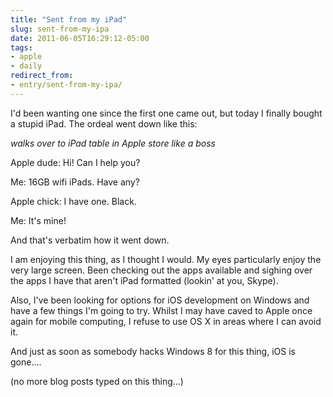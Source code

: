 ```yaml
---
title: "Sent from my iPad"
slug: sent-from-my-ipa
date: 2011-06-05T16:29:12-05:00
tags:
- apple
- daily
redirect_from:
- entry/sent-from-my-ipa/
---
```

I'd been wanting one since the first one came out, but today I finally bought a stupid iPad. The ordeal went down like this:

*walks over to iPad table in Apple store like a boss*

Apple dude: Hi! Can I help you?

Me: 16GB wifi iPads. Have any?

Apple chick: I have one. Black.

Me: It's mine!

And that's verbatim how it went down.

I am enjoying this thing, as I thought I would. My eyes particularly enjoy the very large screen. Been checking out the apps available and sighing over the apps I have that aren't iPad formatted (lookin' at you, Skype).

Also, I've been looking for options for iOS development on Windows and have a few things I'm going to try. Whilst I may have caved to Apple once again for mobile computing, I refuse to use OS X in areas where I can avoid it.

And just as soon as somebody hacks Windows 8 for this thing, iOS is gone....

(no more blog posts typed on this thing...)
